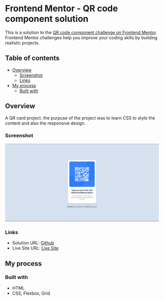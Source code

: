 # Frontend Mentor - QR code component solution

This is a solution to the [QR code component challenge on Frontend Mentor](https://www.frontendmentor.io/challenges/qr-code-component-iux_sIO_H). Frontend Mentor challenges help you improve your coding skills by building realistic projects. 

## Table of contents

- [Overview](#overview)
  - [Screenshot](#screenshot)
  - [Links](#links)
- [My process](#my-process)
  - [Built with](#built-with)

## Overview

A QR card project.
the purpuse of the project was to learn CSS to style the content and also the responsive design.

### Screenshot

![](./design/desktop-result.png)

### Links

- Solution URL: [Github](https://github.com/timavidon/frontend-mentor-c1)
- Live Site URL: [Live Site](https://timavidon.github.io/QR-code-component/)

## My process

### Built with

- HTML
- CSS, Flexbox, Grid


